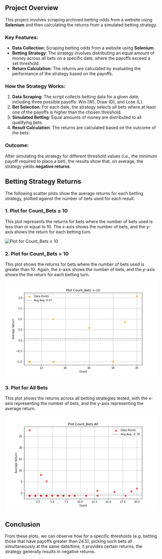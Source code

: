 ## Project Overview

This project involves scraping archived betting odds from a website using **Selenium** and then calculating the returns from a simulated betting strategy.

### Key Features:
- **Data Collection**: Scraping betting odds from a website using **Selenium**.
- **Betting Strategy**: The strategy involves distributing an equal amount of money across all bets on a specific date, where the payoffs exceed a set threshold.
- **Return Calculation**: The returns are calculated by evaluating the performance of the strategy based on the payoffs.

### How the Strategy Works:
1. **Data Scraping**: The script collects betting data for a given date, including three possible payoffs: Win (W), Draw (D), and Lose (L).
2. **Bet Selection**: For each date, the strategy selects all bets where at least one of the payoffs is higher than the chosen threshold.
3. **Simulated Betting**: Equal amounts of money are distributed to all qualifying bets.
4. **Result Calculation**: The returns are calculated based on the outcome of the bets.

### Outcome:
After simulating the strategy for different threshold values (i.e., the minimum payoff required to place a bet), the results show that, on average, the strategy yields **negative returns**.




## Betting Strategy Returns

The following scatter plots show the average returns for each betting strategy, plotted against the number of bets used for each result.

### 1. **Plot for Count_Bets ≤ 10**
This plot represents the returns for bets where the number of bets used is less than or equal to 10. The x-axis shows the number of bets, and the y-axis shows the return for each betting turn.

![Plot for Count_Bets ≤ 10](Plot_Count_Bets_≤_10.png)

### 2. **Plot for Count_Bets > 10**
This plot shows the returns for bets where the number of bets used is greater than 10. Again, the x-axis shows the number of bets, and the y-axis shows the the return for each betting turn.

![Plot for Count_Bets > 10](Plot_Count_Bets_>_10.png)

### 3. **Plot for All Bets**
This plot shows the returns across all betting strategies tested, with the x-axis representing the number of bets, and the y-axis representing the average return.

![Plot for All Bets](Plot_Count_Bets_All.png)

## Conclusion
From these plots, we can observe how for a specific thresholds (e.g. betting those that have payoffs greater than 24.5), picking such bets all simultaneously at the same date/time, it provides certain returns; the strategy generally results in negative returns.
